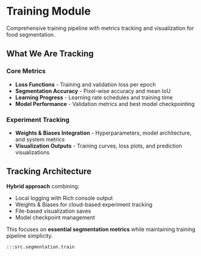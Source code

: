 # Training Module

Comprehensive training pipeline with metrics tracking and visualization for food segmentation.

## What We Are Tracking

### Core Metrics
- **Loss Functions** - Training and validation loss per epoch
- **Segmentation Accuracy** - Pixel-wise accuracy and mean IoU
- **Learning Progress** - Learning rate schedules and training time
- **Model Performance** - Validation metrics and best model checkpointing

### Experiment Tracking
- **Weights & Biases Integration** - Hyperparameters, model architecture, and system metrics
- **Visualization Outputs** - Training curves, loss plots, and prediction visualizations

## Tracking Architecture

**Hybrid approach** combining:
- Local logging with Rich console output
- Weights & Biases for cloud-based experiment tracking
- File-based visualization saves
- Model checkpoint management

This focuses on **essential segmentation metrics** while maintaining training pipeline simplicity.

```python
:::src.segmentation.train
```
